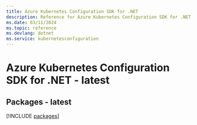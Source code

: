 ```yaml
---
title: Azure Kubernetes Configuration SDK for .NET
description: Reference for Azure Kubernetes Configuration SDK for .NET
ms.date: 03/11/2024
ms.topic: reference
ms.devlang: dotnet
ms.service: kubernetesconfiguration
---
```

# Azure Kubernetes Configuration SDK for .NET - latest
## Packages - latest
[!INCLUDE [packages](kubernetes-configuration-index.md)]